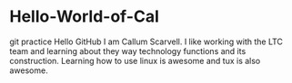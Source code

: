 # Hello-World-of-Cal
git practice
Hello GitHub I am Callum Scarvell. I like working with the LTC team and learning about they way technology functions and its construction. Learning how to use linux is awesome and tux is also awesome. 

